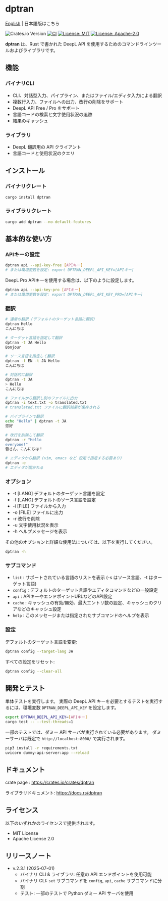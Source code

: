 # dptran

[English](README.md) | 日本語版はこちら

![Crates.io Version](https://img.shields.io/crates/v/dptran)
[![CI](https://github.com/yotiosoft/dptran/actions/workflows/rust.yml/badge.svg?branch=main)](https://github.com/yotiosoft/dptran/actions/workflows/rust.yml)
[![License: MIT](https://img.shields.io/badge/License-MIT-blue.svg)](https://opensource.org/licenses/MIT)
[![License: Apache-2.0](https://img.shields.io/badge/License-Apache%202.0-blue.svg)](https://opensource.org/licenses/Apache-2.0)

**dptran** は、Rust で書かれた DeepL API を使用するためのコマンドラインツールおよびライブラリです。

## 機能

### バイナリCLI

- CLI、対話型入力、パイプライン、またはファイル/エディタ入力による翻訳
- 複数行入力、ファイルへの出力、改行の削除をサポート
- DeepL API Free / Pro をサポート
- 言語コードの検索と文字使用状況の追跡
- 結果のキャッシュ

### ライブラリ

- DeepL 翻訳用の API クライアント
- 言語コードと使用状況のクエリ

## インストール

### バイナリクレート

```bash
cargo install dptran
```

### ライブラリクレート

```bash
cargo add dptran --no-default-features
```
## 基本的な使い方
### APIキーの設定
```bash
dptran api --api-key-free [APIキー]
# または環境変数を設定: export DPTRAN_DEEPL_API_KEY=[APIキー]
```

DeepL Pro APIキーを使用する場合は、以下のように設定します。

```bash
dptran api --api-key-pro [APIキー]
# または環境変数を設定: export DPTRAN_DEEPL_API_KEY_PRO=[APIキー]
```

### 翻訳
```bash
# 通常の翻訳 (デフォルトのターゲット言語に翻訳)
dptran Hello
こんにちは

# ターゲット言語を指定して翻訳
dptran -t JA Hello
Bonjour

# ソース言語を指定して翻訳
dptran -f EN -t JA Hello
こんにちは

# 対話的に翻訳
dptran -t JA
> Hello
こんにちは

# ファイルから翻訳し別のファイルに出力
dptran -i text.txt -o translated.txt
# translated.txt ファイルに翻訳結果が保存される

# パイプラインで翻訳
echo "Hello" | dptran -t JA
您好

# 改行を削除して翻訳
dptran -r "Hello
everyone!"
皆さん、こんにちは！

# エディタから翻訳 (vim, emacs など 設定で指定する必要あり)
dptran -e
# エディタが開かれる
```

### オプション
- -t [LANG] デフォルトのターゲット言語を設定
- -f [LANG] デフォルトのソース言語を設定
- -i [FILE] ファイルから入力
- -o [FILE] ファイルに出力
- -r 改行を削除
- -u 文字使用状況を表示
- -h ヘルプメッセージを表示

その他のオプションと詳細な使用法については、以下を実行してください。
```bash
dptran -h
```

### サブコマンド

- `list`   : サポートされている言語のリストを表示 (-s はソース言語、-t はターゲット言語)
- `config` : デフォルトのターゲット言語やエディタコマンドなどの一般設定
- `api`    : APIキーやエンドポイントURLなどのAPI設定
- `cache`  : キャッシュの有効/無効、最大エントリ数の設定、キャッシュのクリアなどのキャッシュ設定
- `help`   : このメッセージまたは指定されたサブコマンドのヘルプを表示

### 設定
デフォルトのターゲット言語を変更:

```bash
dptran config --target-lang JA
```
すべての設定をリセット:

```bash
dptran config --clear-all
```

## 開発とテスト
単体テストを実行します。
実際の DeepL API キーを必要とするテストを実行するには、環境変数 `DPTRAN_DEEPL_API_KEY` を設定します。

```bash
export DPTRAN_DEEPL_API_KEY=[APIキー]
cargo test -- --test-threads=1
```

一部のテストでは、ダミー API サーバが実行されている必要があります。
ダミーサーバは既定で `http://localhost:8000/` で実行されます。

```bash
pip3 install -r requirements.txt
uvicorn dummy-api-server:app --reload
```

## ドキュメント
crate page : https://crates.io/crates/dptran

ライブラリドキュメント: https://docs.rs/dptran

## ライセンス
以下のいずれかのライセンスで提供されます。

- MIT License
- Apache License 2.0

## リリースノート

- v.2.3.1 (2025-07-01)
  - バイナリ CLI & ライブラリ: 任意の API エンドポイントを使用可能
  - バイナリ CLI: `set` サブコマンドを `config`, `api`, `cache` サブコマンドに分割
  - テスト: 一部のテストで Python ダミー API サーバを使用
  